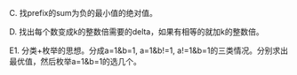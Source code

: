 C. 找prefix的sum为负的最小值的绝对值。

D. 找出每个数变成k的整数倍需要的delta，如果有相等的就加k的整数倍。

E1. 分类+枚举的思想。分成a=1&b=1, a=1&b!=1, a!=1&b=1的三类情况。分别求出最优值，然后枚举a=1&b=1的选几个。
